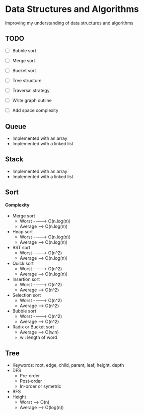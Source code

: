 # Data Structures and Algorithms

Improving my understanding of data structures and algorithms

## TODO
+ [ ] Bubble sort
+ [ ] Merge sort
+ [ ] Bucket sort
+ [ ] Tree structure
+ [ ] Traversal strategy
+ [ ] Write graph outline
+ [ ] Add space complexity


## Queue
- Implemented with an array
- Implemented with a linked list

## Stack 
- Implemented with an array
- Implemented with a linked list

## Sort
#### Complexity
+ Merge sort
    + Worst ----> O(n.log(n))
    + Average --> O(n.log(n))
+ Heap sort
    + Worst ----> O(n.log(n))
    + Average --> O(n.log(n))
+ BST sort
    + Worst ----> O(n^2)
    + Average --> O(n.log(n))
+ Quick sort 
    + Worst ----> O(n^2)
    + Average --> O(n.log(n))
+ Insertion sort
    + Worst ----> O(n^2)
    + Average --> O(n^2)
+ Selection sort
    + Worst ----> O(n^2)
    + Average --> O(n^2)
+ Bubble sort
    + Worst ----> O(n^2)
    + Average --> O(n^2)
+ Radix or Bucket sort
    + Average --> O(w.n)
    + w : length of word
    
## Tree
- Keywords: root, edge, child, parent, leaf, height, depth
- DFS
    + Pre-order
    + Post-order
    + In-order or symetric
- BFS
- Height
    + Worst   --> O(n) 
    + Average --> O(log(n))
